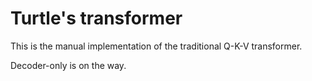 # Turtle's transformer

This is the manual implementation of the traditional Q-K-V transformer.

Decoder-only is on the way.
